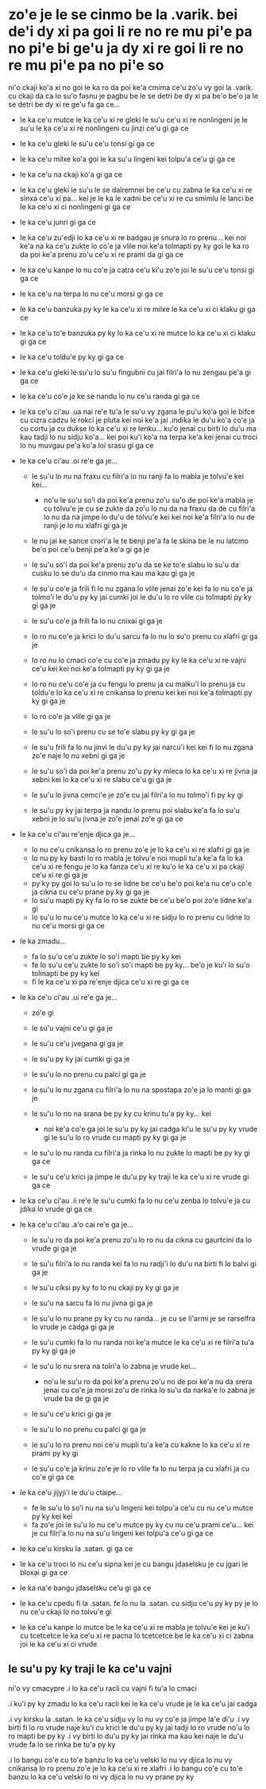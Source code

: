 zo'e je le se cinmo be la .varik. bei de'i dy xi pa goi li re no re mu pi'e pa no pi'e bi ge'u ja dy xi re goi li re no re mu pi'e pa no pi'e so
================================================================================================================================================

ni'o ckaji ko'a xi no goi le ka ro da poi ke'a cmima ce'u zo'u vy goi la .varik. cu ckaji da ca lo su'o fasnu je pagbu be le se detri be dy xi pa be'o be'o ja le se detri be dy xi re ge'u fa ga ce...

* le ka ce'u mutce le ka ce'u xi re gleki le su'u ce'u xi re nonlingeni je le su'u le ka ce'u xi re nonlingeni cu jinzi ce'u gi ga ce
* le ka ce'u gleki le su'u ce'u tonsi gi ga ce
* le ka ce'u milxe ko'a goi le ka su'u lingeni kei tolpu'a ce'u gi ga ce
* le ka ce'u na ckaji ko'a gi ga ce
* le ka ce'u gleki le su'u le se dalremnei be ce'u cu zabna le ka ce'u xi re sinxa ce'u xi pa... kei je le ka le xadni be ce'u xi re cu smimlu le lanci be le ka ce'u xi ci nonlingeni gi ga ce
* le ka ce'u junri gi ga ce
* le ka ce'u zu'edji lo ka ce'u xi re badgau je snura lo ro prenu... kei noi ke'a na ka ce'u zukte lo co'e ja vlile noi ke'a tolmapti py ky goi le ka ro da poi ke'a prenu zo'u ce'u xi re prami da gi ga ce
* le ka ce'u kanpe lo nu co'e ja catra ce'u ki'u zo'e joi le su'u ce'u tonsi gi ga ce
* le ka ce'u na terpa lo nu ce'u morsi gi ga ce
* le ka ce'u banzuka py ky le ka ce'u xi re milxe le ka ce'u xi ci klaku gi ga ce
* le ka ce'u to'e banzuka py ky lo ka ce'u xi re mutce lo ka ce'u xi ci klaku gi ga ce
* le ka ce'u toldu'e py ky gi ga ce
* le ka ce'u gleki le su'u lo su'u fingubni cu jai filri'a lo nu zengau pe'a gi ga ce
* le ka ce'u co'e ja ke se nandu lo nu ce'u randa gi ga ce

* le ka ce'u ci'au .ua nai re'e tu'a le su'u vy zgana le pu'u ko'a goi le bifce cu cizra cadzu le rokci je pluta kei noi ke'a jai .indika le du'u ko'a co'e ja cu cortu ja cu dukse lo ka ce'u xi re lenku... ku'o jenai cu birti lo du'u ma kau tadji lo nu sidju ko'a... kei poi ku'i ko'a na terpa ke'a kei jenai cu troci lo nu muvgau pe'a ko'a loi srasu gi ga ce

* le ka ce'u ci'au .oi re'e ga je...

  * le su'u lo nu na fraxu cu filri'a lo nu ranji fa lo mabla je tolvu'e kei kei...

    * no'u le su'u so'i da poi ke'a prenu zo'u su'o de poi ke'a mabla je cu tolvu'e je cu se zukte da zo'u lo nu da na fraxu da de cu filri'a lo nu da na jimpe lo du'u de tolvu'e kei kei noi ke'a filri'a lo nu de ranji je lo nu xlafri gi ga je

  * le nu jai ke sance crori'a le te benji pe'a fa le skina be le nu latcmo be'o poi ce'u benji pe'a ke'a gi ga je
  * le su'u so'i da poi ke'a prenu zo'u da se ke to'e slabu lo su'u da cusku lo se du'u da cinmo ma kau ma kau gi ga je
  * le su'u co'e ja frili fi lo nu zgana lo vlile jenai zo'e kei fa lo nu co'e ja tolmo'i le du'u py ky jai cumki joi le du'u lo ro vlile cu tolmapti py ky gi ga je
  * le su'u co'e ja frili fa lo nu cnixai gi ga je
  * lo ro nu co'e ja krici lo du'u sarcu fa lo nu lo su'o prenu cu xlafri gi ga je
  * lo ro nu lo cmaci co'e cu co'e ja zmadu py ky le ka ce'u xi re vajni ce'u kei kei noi ke'a tolmapti py ky gi ga je
  * lo ro nu ce'u co'e ja cu fengu lo prenu ja cu malku'i lo prenu ja cu toldu'e lo ka ce'u xi re cnikansa lo prenu kei kei noi ke'a tolmapti py ky gi ga je
  * lo ro co'e ja vlile gi ga je
  * le su'u lo so'i prenu cu se to'e slabu py ky gi ga je
  * le su'u frili fa lo nu jinvi le du'u py ky jai narcu'i kei kei fi lo nu zgana zo'e naje lo nu xebni gi ga je
  * le su'u so'i da poi ke'a prenu zo'u py ky mleca lo ka ce'u xi re jivna ja xebni kei lo ka ce'u xi re slabu ce'u gi ga je
  * le su'u lo jivna cemci'e je zo'e cu jai filri'a lo nu tolmo'i fi py ky gi
  * le su'u py ky jai terpa ja nandu lo prenu poi slabu ke'a fa lo su'u xebni je lo su'u jivna je zo'e jenai zo'e gi ga ce

* le ka ce'u ci'au re'enje djica ga je...

  * lo nu ce'u cnikansa lo ro prenu zo'e je lo ka ce'u xi re xlafri gi ga je
  * lo nu py ky basti lo ro mabla je tolvu'e noi mupli tu'a ke'a fa lo ka ce'u xi re fengu je lo ka fanza ce'u xi re ku'o le ka ce'u xi pa ckaji ce'u xi re gi ga je
  * py ky py goi lo su'u lo ro se lidne be ce'u be'o poi ke'a nu ce'u co'e ja cikna cu ce'u prane py ky gi ga je
  * lo su'u mapti py ky fa lo ro se zukte be ce'u be'o poi zo'e lidne ke'a gi
  * lo su'u lo nu ce'u mutce lo ka ce'u xi re sidju lo ro prenu cu lidne lo nu ce'u morsi gi ga ce

* le ka zmadu...

  * fa lo su'u ce'u zukte lo so'i mapti be py ky kei
  * fe lo su'u ce'u zukte lo so'i so'i mapti be py ky... be'o je ku'i lo su'o tolmapti be py ky kei
  * fi le ka ce'u xi pa re'enje djica ce'u xi re gi ga ce

* le ka ce'u ci'au .ui re'e ga je...

  * zo'e gi
  * le su'u vajni ce'u gi ga je
  * le su'u ce'u jvegana gi ga je
  * le su'u py ky jai cumki gi ga je
  * le su'u lo no prenu cu palci gi ga je
  * le su'u lo nu zgana cu filri'a lo nu na spostapa zo'e ja lo manti gi ga je
  * le su'u lo no na srana be py ky cu krinu tu'a py ky... kei

    * noi ke'a co'e ga joi le su'u py ky jai cadga ki'u le su'u py ky vrude gi le su'u lo ro vrude cu mapti py ky gi ga je

  * le su'u lo nu randa cu filri'a ja rinka lo nu zukte lo mapti be py ky gi ga ce
  * le su'u ce'u krici ja jimpe le du'u py ky traji le ka ce'u xi re vrude gi ga ce

* le ka ce'u ci'au .ii re'e le su'u cumki fa lo nu ce'u zenba lo tolvu'e ja cu jdika lo vrude gi ga ce
* le ka ce'u ci'au .a'o cai re'e ga je...

  * le su'u ro da poi ke'a prenu zo'u lo ro nu da cikna cu gaurtcini da lo vrude gi ga je
  * le su'u filri'a lo nu randa kei fa lo nu radji'i lo du'u na birti fi lo balvi gi ga je
  * le su'u ciksi py ky fo lo nu ckaji py ky gi ga je
  * le su'u na sarcu fa lo nu jivna gi ga je
  * le su'u lo nu prane py ky cu nu randa... je cu se li'armi je se rarselfra lo vrude je cadga gi ga je
  * le su'u cumki fa lo nu randa noi ke'a mutce le ka ce'u xi re filri'a tu'a py ky gi ga je
  * le su'u lo nu srera na tolri'a lo zabna je vrude kei...

    * no'u le su'u ro da poi ke'a prenu zo'u no de poi ke'a nu da srera jenai cu co'e ja morsi zo'u de rinka lo su'u da narka'e lo zabna je vrude ba de gi ga je

  * le su'u ce'u krici gi ga je
  * le su'u lo no prenu cu palci gi ga je
  * le su'u lo ro prenu noi ce'u mupli tu'a ke'a cu kakne lo ka ce'u xi re prami py ky gi
  * le su'u co'e ja krinu zo'e je lo ro vlile fa lo nu terpa ja cu xlafri ja cu co'e gi ga ce

* le ka ce'u jijyji'i le du'u ctaipe...

  * fe le su'u lo so'i nu na su'u lingeni kei tolpu'a ce'u cu nu ce'u mutce py ky kei kei
  * fa zo'e joi le su'u lo nu ce'u mutce py ky cu nu ce'u prami ce'u... kei je cu filri'a lo nu na su'u lingeni kei tolpu'a ce'u gi ga ce

* le ka ce'u kirsku la .satan. gi ga ce
* le ka ce'u troci lo nu ce'u sipna kei je cu bangu jdaselsku je cu jgari le bloxai gi ga ce
* le ka na'e bangu jdaselsku ce'u gi ga ce
* le ka ce'u cpedu fi la .satan. fe lo nu la .satan. cu sidju ce'u py ky py je lo nu ce'u ckaji lo no tolvu'e gi
* le ka ce'u kanpe lo mutce be le ka ce'u xi re mabla je tolvu'e kei je ku'i cu tcetcetce le ka ce'u xi re pacna lo tcetcetce be le ka ce'u xi ci zabna joi le ka ce'u xi ci vrude

## le su'u py ky traji le ka ce'u vajni
ni'o vy cmacypre  .i lo ka ce'u racli cu vajni fi tu'a lo cmaci

.i ku'i py ky zmadu lo ka ce'u racli kei le ka ce'u vrude je le ka ce'u jai cadga

.i vy kirsku la .satan. le ka ce'u sidju vy lo nu vy co'e ja jimpe la'e di'u  .i vy birti fi lo ro vrude naje ku'i cu krici le du'u py ky jai tadji lo ro vrude no'u lo ro mapti be py ky  .i vy birti lo du'u py ky jai rinka ma kau kei naje le du'u vrude fa lo se rinka be tu'a py ky

.i lo bangu co'e cu to'e banzu lo ka ce'u velski lo nu vy djica lo nu vy cnikansa lo ro prenu zo'e je lo ka ce'u xi re xlafri
.i lo bangu co'e cu to'e banzu lo ka ce'u velski lo ni vy djica lo nu vy prane py ky

